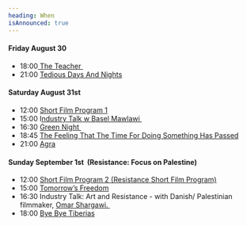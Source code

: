 ```yaml
---
heading: When
isAnnounced: true
---
```

#### Friday August 30

* 18:00[ The Teacher ](https://gasebackfilmfestival.com/movies/the-teacher)
* 21:00 [Tedious Days And Nights](https://gasebackfilmfestival.com/movies/tedious-days-and-nights)

#### Saturday August 31st

* 12:00 [Short Film Program 1](https://gasebackfilmfestival.com/movies)
* 15:00 I[ndustry Talk w Basel Mawlawi ](https://gasebackfilmfestival.com/discussions)
* 16:30 [Green Night ](https://gasebackfilmfestival.com/movies/green-night)
* 18:45 [The Feeling That The Time For Doing Something Has Passed](https://gasebackfilmfestival.com/movies/the-feeling)
* 21:00 [Agra](https://gasebackfilmfestival.com/movies/agra)

#### Sunday September 1st  (Resistance: Focus on Palestine)

* 12:00 [Short Film Program 2 (Resistance Short Film Program)](https://gasebackfilmfestival.com/movies)
* 15:00 [Tomorrow’s Freedom](https://gasebackfilmfestival.com/movies/tomorrows-freedom)
* 16:30 Industry Talk: Art and Resistance - with Danish/ Palestinian filmmaker, [Omar Shargawi. ](https://www.imdb.com/name/nm1494245/)
* 18:00 [Bye Bye Tiberias](https://gasebackfilmfestival.com/movies/bye-bye-tiberias)